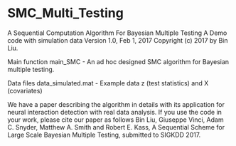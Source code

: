 # SMC_Multi_Testing
A Sequential Computation Algorithm For Bayesian Multiple Testing
A Demo code with simulation data
Version 1.0, Feb 1, 2017
Copyright (c) 2017 by Bin Liu. 

Main function
     main_SMC - An ad hoc designed SMC algorithm for Bayesian multiple testing.
     
Data files
    data_simulated.mat - Example data z (test statistics) and X (covariates) 

We have a paper describing the algorithm in details with its application for neural interaction detection 
with real data analysis. If you use the code in your work, please cite our paper as follows
Bin Liu, Giuseppe Vinci, Adam C. Snyder, Matthew A. Smith and Robert E. Kass, A Sequential Scheme for Large 
Scale Bayesian Multiple Testing, submitted to SIGKDD 2017.

